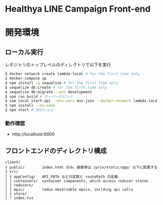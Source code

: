# Healthya LINE Campaign Front-end

# 開発環境

## ローカル実行

レポジトリのトップレベルのディレクトリで以下を実行

```bash
$ docker network create lambda-local # for the first time only
$ docker-compose up
$ npm install -g sequelize # for the first time only
$ sequelize db:create # for the first time only
$ sequelize db:migrate --env development
$ npm run build # サーバーのビルド
$ sam local start-api --env-vars env.json --docker-network lambda-local
$ npm install --no-save
$ npm start # 別のシェル
```

### 動作確認

- http://localhost:9000

## フロントエンドのディレクトリ構成

```
client/
├ public/        index.html のみ。画像等は /priv/static/app/ 以下に配置する
├ src/
│ ├ appConfig/   API_PATH などの定数と routePath の定義
│ ├ containers/  container components, which access reducer states
│ ├ reducers/
│ ├ epic/        redux-observable epics, inclding api calls
│ ├ store/
│ └ index.tsx
```
